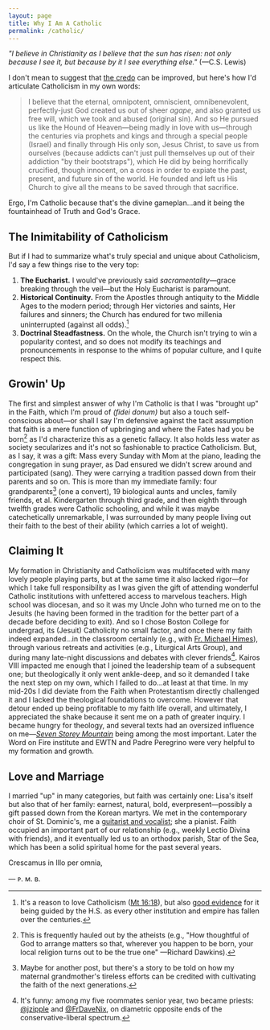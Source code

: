 ```yaml
---
layout: page
title: Why I Am A Catholic
permalink: /catholic/
---
```

*"I believe in Christianity as I believe that the sun has risen: not only because I see it, but because by it I see everything else."* (—C.S. Lewis)

I don't mean to suggest that [the credo](/prayers/symbolum-apostolorum/) can be improved, but here's how I'd articulate Catholicism in my own words:

> I believe that the eternal, omnipotent, omniscient, omnibenevolent, perfectly-just God created us out of sheer *agape*, and also granted us free will, which we took and abused (original sin). And so He pursued us like the Hound of Heaven—being madly in love with us—through the centuries via prophets and kings and through a special people (Israel) and finally through His only son, Jesus Christ, to save us from ourselves (because addicts can't just pull themselves up out of their addiction "by their bootstraps"), which He did by being horrifically crucified, though innocent, on a cross in order to expiate the past, present, and future sin of the world. He founded and left us His Church to give all the means to be saved through that sacrifice.

Ergo, I'm Catholic because that's the divine gameplan...and it being the fountainhead of Truth and God's Grace.

## The Inimitability of Catholicism

But if I had to summarize what's truly special and unique about Catholicism, I'd say a few things rise to the very top:
1. **The Eucharist.** I would've previously said *sacramentality*—grace breaking through the veil—but the Holy Eucharist is paramount.
2. **Historical Continuity.** From the Apostles through antiquity to the Middle Ages to the modern period; through Her victories and saints, Her failures and sinners; the Church has endured for two millenia uninterrupted (against all odds).[^1]
3. **Doctrinal Steadfastness.** On the whole, the Church isn't trying to win a popularity contest, and so does not modify its teachings and pronouncements in response to the whims of popular culture, and I quite respect this.

[^1]: It's a reason to love Catholicism ([Mt 16:18](https://bible.usccb.org/bible/matthew/16?18)), but also [good evidence](/apologia/) for it being guided by the H.S. as every other institution and empire has fallen over the centuries.

## Growin' Up
The first and simplest answer of why I'm Catholic is that I was "brought up" in the Faith, which I'm proud of *(fidei donum)* but also a touch self-conscious about—or shall I say I'm defensive against the tacit assumption that faith is a mere function of upbringing and where the Fates had you be born[^2] as I'd characterize this as a genetic fallacy. It also holds less water as society secularizes and it's not so fashionable to practice Catholicism. But, as I say, it was a gift: Mass every Sunday with Mom at the piano, leading the congregation in sung prayer, as Dad ensured we didn't screw around and participated (sang). They were carrying a tradition passed down from their parents and so on. This is more than my immediate family: four grandparents[^3] (one a convert), 19 biological aunts and uncles, family friends, et al. Kindergarten through third grade, and then eighth through twelfth grades were Catholic schooling, and while it was maybe catechetically unremarkable, I was surrounded by many people living out their faith to the best of their ability (which carries a lot of weight).
 
[^2]: This is frequently hauled out by the atheists (e.g., "How thoughtful of God to arrange matters so that, wherever you happen to be born, your local religion turns out to be the true one" —Richard Dawkins).
[^3]: Maybe for another post, but there's a story to be told on how my maternal grandmother's tireless efforts can be credited with cultivating the faith of the next generations.

## Claiming It
My formation in Christianity and Catholicism was multifaceted with many lovely people playing parts, but at the same time it also lacked rigor—for which I take full responsibility as I was given the gift of attending wonderful Catholic institutions with unfettered access to marvelous teachers. High school was diocesan, and so it was my Uncle John who turned me on to the Jesuits (he having been formed in the tradition for the better part of a decade before deciding to exit). And so I chose Boston College for undergrad, its (Jesuit) Catholicity no small factor, and once there my faith indeed expanded...in the classroom certainly (e.g., with [Fr. Michael Himes](/frhimes.html)), through various retreats and activities (e.g., Liturgical Arts Group), and during many late-night discussions and debates with clever friends[^4]. Kairos VIII impacted me enough that I joined the leadership team of a subsequent one; but theologically it only went ankle-deep, and so it demanded I take the next step on my own, which I failed to do...at least at that time. In my mid-20s I did deviate from the Faith when Protestantism directly challenged it and I lacked the theological foundations to overcome. However that detour ended up being profitable to my faith life overall, and ultimately, I appreciated the shake because it sent me on a path of greater inquiry. I became hungry for theology, and several texts had an oversized influence on me—[*Seven Storey Mountain*](/books/seven-storey-mountain/) being among the most important. Later the Word on Fire institute and EWTN and Padre Peregrino were very helpful to my formation and growth.

[^4]: It's funny: among my five roommates senior year, two became priests: [@jzipple](https://x.com/jzipple) and [@FrDaveNix](https://x.com/FrDaveNix), on diametric opposite ends of the conservative-liberal spectrum.

## Love and Marriage
I married "up" in many categories, but faith was certainly one: Lisa's itself but also that of her family: earnest, natural, bold, everpresent—possibly a gift passed down from the Korean martyrs. We met in the contemporary choir of St. Dominic's, me a [guitarist and vocalist](/musicbio/); she a pianist. Faith occupied an important part of our relationship (e.g., weekly Lectio Divina with friends), and it eventually led us to an orthodox parish, Star of the Sea, which has been a solid spiritual home for the past several years.

Crescamus in Illo per omnia,

— ᴘ. ᴍ. ʙ.